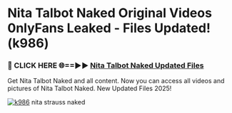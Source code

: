 # Nita Talbot Naked Original Videos 0nlyFans Leaked - Files Updated! (k986)

<h3>🔴 CLICK HERE 🌐==►► <a href="https://tinyurl.com/yckcrads" rel="nofollow">Nita Talbot Naked Updated Files</a></h3>

Get Nita Talbot Naked and all content. Now you can access all videos and pictures of Nita Talbot Naked. New Updated Files 2025!

[![k986](https://i.imgur.com/hpKpOFt.gif)](https://tinyurl.com/yckcrads)
nita strauss naked